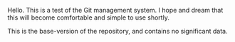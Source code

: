 Hello. This is a test of the Git management system. I hope and dream that this will become comfortable and simple to use shortly.

This is the base-version of the repository, and contains no significant data.